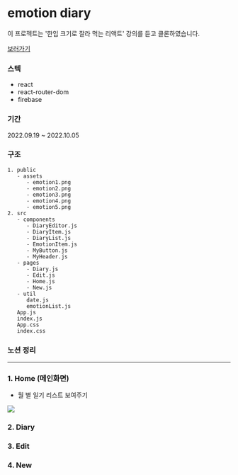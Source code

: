 # emotion diary
이 프로젝트는 '한입 크기로 잘라 먹는 리액트' 강의를 듣고 클론하였습니다. <br />

<a href="https://nyoung03-emotion-diary.web.app/">보러가기</a>

### 스텍
- react
- react-router-dom
- firebase

### 기간
2022.09.19 ~ 2022.10.05

### 구조
```plaintext
1. public
   - assets
      - emotion1.png
      - emotion2.png
      - emotion3.png
      - emotion4.png
      - emotion5.png
2. src
   - components
      - DiaryEditor.js
      - DiaryItem.js
      - DiaryList.js
      - EmotionItem.js
      - MyButton.js
      - MyHeader.js
   - pages
      - Diary.js
      - Edit.js
      - Home.js
      - New.js
   - util
      date.js
      emotionList.js
   App.js
   index.js
   App.css
   index.css
```

### 노션 정리

<hr />

### 1. Home (메인화면)
- 월 별 일기 리스트 보여주기
<img src="https://user-images.githubusercontent.com/87607036/194004811-34c45766-6899-4f51-b705-1edf8600f9e1.gif" />

### 2. Diary

### 3. Edit

### 4. New
